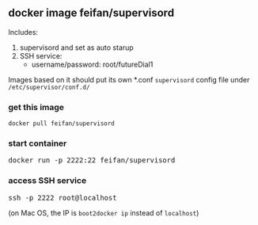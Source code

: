 ## docker image feifan/supervisord
Includes:
>
 1. supervisord and set as auto starup
 2. SSH service: 
    * username/password: root/futureDial1

Images based on it should put its own *.conf `supervisord` config file under `/etc/supervisor/conf.d/`

### get this image
`docker pull feifan/supervisord`

### start container
<pre>
docker run -p 2222:22 feifan/supervisord
</pre>

### access SSH service
<pre>
ssh -p 2222 root@localhost
</pre>
(on Mac OS, the IP is `boot2docker ip` instead of `localhost`)